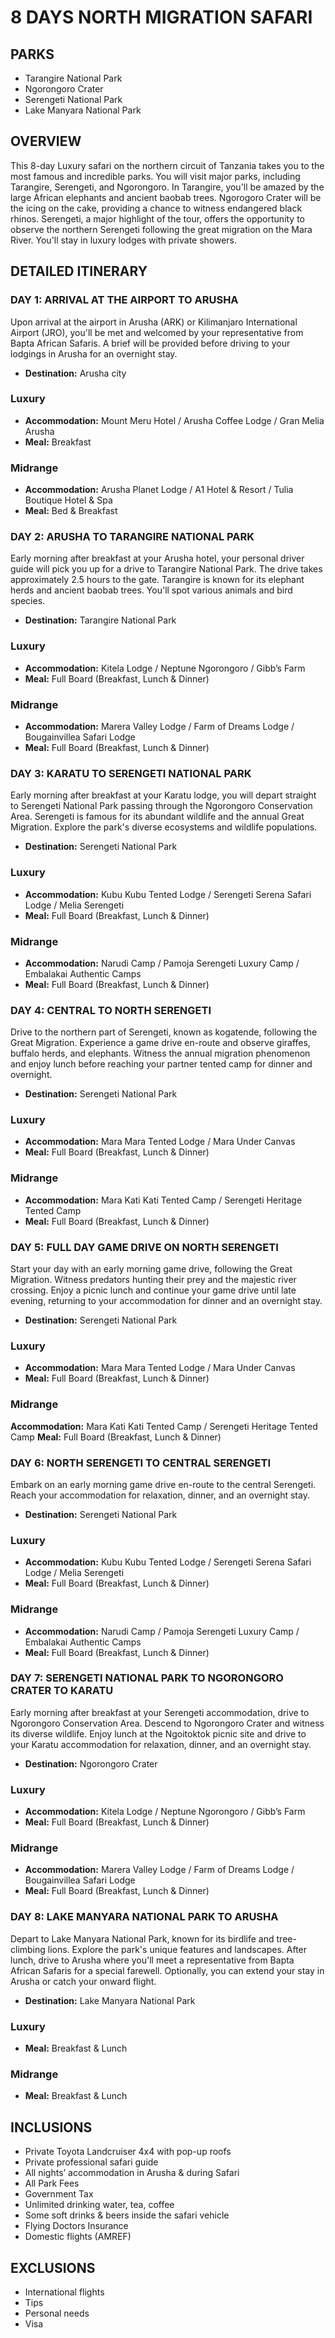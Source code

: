 # 8 DAYS NORTH MIGRATION SAFARI

## PARKS

- Tarangire National Park
- Ngorongoro Crater
- Serengeti National Park
- Lake Manyara National Park

## OVERVIEW

This 8-day Luxury safari on the northern circuit of Tanzania takes you to the most famous and incredible parks. You will visit major parks, including Tarangire, Serengeti, and Ngorongoro. In Tarangire, you'll be amazed by the large African elephants and ancient baobab trees. Ngorogoro Crater will be the icing on the cake, providing a chance to witness endangered black rhinos. Serengeti, a major highlight of the tour, offers the opportunity to observe the northern Serengeti following the great migration on the Mara River. You'll stay in luxury lodges with private showers.

## DETAILED ITINERARY

### DAY 1: ARRIVAL AT THE AIRPORT TO ARUSHA

Upon arrival at the airport in Arusha (ARK) or Kilimanjaro International Airport (JRO), you'll be met and welcomed by your representative from Bapta African Safaris. A brief will be provided before driving to your lodgings in Arusha for an overnight stay.

- **Destination:** Arusha city

### Luxury

- **Accommodation:** Mount Meru Hotel / Arusha Coffee Lodge / Gran Melia Arusha
- **Meal:** Breakfast

### Midrange

- **Accommodation:** Arusha Planet Lodge / A1 Hotel & Resort / Tulia Boutique Hotel & Spa
- **Meal:** Bed & Breakfast

### DAY 2: ARUSHA TO TARANGIRE NATIONAL PARK

Early morning after breakfast at your Arusha hotel, your personal driver guide will pick you up for a drive to Tarangire National Park. The drive takes approximately 2.5 hours to the gate. Tarangire is known for its elephant herds and ancient baobab trees. You'll spot various animals and bird species.

- **Destination:** Tarangire National Park

### Luxury

- **Accommodation:** Kitela Lodge / Neptune Ngorongoro / Gibb’s Farm
- **Meal:** Full Board (Breakfast, Lunch & Dinner)

### Midrange

- **Accommodation:** Marera Valley Lodge / Farm of Dreams Lodge / Bougainvillea Safari Lodge
- **Meal:** Full Board (Breakfast, Lunch & Dinner)

### DAY 3: KARATU TO SERENGETI NATIONAL PARK

Early morning after breakfast at your Karatu lodge, you will depart straight to Serengeti National Park passing through the Ngorongoro Conservation Area. Serengeti is famous for its abundant wildlife and the annual Great Migration. Explore the park's diverse ecosystems and wildlife populations.

- **Destination:** Serengeti National Park

### Luxury

- **Accommodation:** Kubu Kubu Tented Lodge / Serengeti Serena Safari Lodge / Melia Serengeti
- **Meal:** Full Board (Breakfast, Lunch & Dinner)

### Midrange

- **Accommodation:** Narudi Camp / Pamoja Serengeti Luxury Camp / Embalakai Authentic Camps
- **Meal:** Full Board (Breakfast, Lunch & Dinner)

### DAY 4: CENTRAL TO NORTH SERENGETI

Drive to the northern part of Serengeti, known as kogatende, following the Great Migration. Experience a game drive en-route and observe giraffes, buffalo herds, and elephants. Witness the annual migration phenomenon and enjoy lunch before reaching your partner tented camp for dinner and overnight.

- **Destination:** Serengeti National Park

### Luxury

- **Accommodation:** Mara Mara Tented Lodge / Mara Under Canvas
- **Meal:** Full Board (Breakfast, Lunch & Dinner)

### Midrange

- **Accommodation:** Mara Kati Kati Tented Camp / Serengeti Heritage Tented Camp
- **Meal:** Full Board (Breakfast, Lunch & Dinner)

### DAY 5: FULL DAY GAME DRIVE ON NORTH SERENGETI

Start your day with an early morning game drive, following the Great Migration. Witness predators hunting their prey and the majestic river crossing. Enjoy a picnic lunch and continue your game drive until late evening, returning to your accommodation for dinner and an overnight stay.

- **Destination:** Serengeti National Park

### Luxury

- **Accommodation:** Mara Mara Tented Lodge / Mara Under Canvas
- **Meal:** Full Board (Breakfast, Lunch & Dinner)

### Midrange

**Accommodation:** Mara Kati Kati Tented Camp / Serengeti Heritage Tented Camp
**Meal:** Full Board (Breakfast, Lunch & Dinner)

### DAY 6: NORTH SERENGETI TO CENTRAL SERENGETI

Embark on an early morning game drive en-route to the central Serengeti. Reach your accommodation for relaxation, dinner, and an overnight stay.

- **Destination:** Serengeti National Park

### Luxury

- **Accommodation:** Kubu Kubu Tented Lodge / Serengeti Serena Safari Lodge / Melia Serengeti
- **Meal:** Full Board (Breakfast, Lunch & Dinner)

### Midrange

- **Accommodation:** Narudi Camp / Pamoja Serengeti Luxury Camp / Embalakai Authentic Camps
- **Meal:** Full Board (Breakfast, Lunch & Dinner)

### DAY 7: SERENGETI NATIONAL PARK TO NGORONGORO CRATER TO KARATU

Early morning after breakfast at your Serengeti accommodation, drive to Ngorongoro Conservation Area. Descend to Ngorongoro Crater and witness its diverse wildlife. Enjoy lunch at the Ngoitoktok picnic site and drive to your Karatu accommodation for relaxation, dinner, and an overnight stay.

- **Destination:** Ngorongoro Crater

### Luxury

- **Accommodation:** Kitela Lodge / Neptune Ngorongoro / Gibb’s Farm
- **Meal:** Full Board (Breakfast, Lunch & Dinner)

### Midrange

- **Accommodation:** Marera Valley Lodge / Farm of Dreams Lodge / Bougainvillea Safari Lodge
- **Meal:** Full Board (Breakfast, Lunch & Dinner)

### DAY 8: LAKE MANYARA NATIONAL PARK TO ARUSHA

Depart to Lake Manyara National Park, known for its birdlife and tree-climbing lions. Explore the park's unique features and landscapes. After lunch, drive to Arusha where you'll meet a representative from Bapta African Safaris for a special farewell. Optionally, you can extend your stay in Arusha or catch your onward flight.

- **Destination:** Lake Manyara National Park

### Luxury

- **Meal:** Breakfast & Lunch

### Midrange

- **Meal:** Breakfast & Lunch

## INCLUSIONS

- Private Toyota Landcruiser 4x4 with pop-up roofs
- Private professional safari guide
- All nights’ accommodation in Arusha & during Safari
- All Park Fees
- Government Tax
- Unlimited drinking water, tea, coffee
- Some soft drinks & beers inside the safari vehicle
- Flying Doctors Insurance
- Domestic flights (AMREF)

## EXCLUSIONS

- International flights
- Tips
- Personal needs
- Visa
